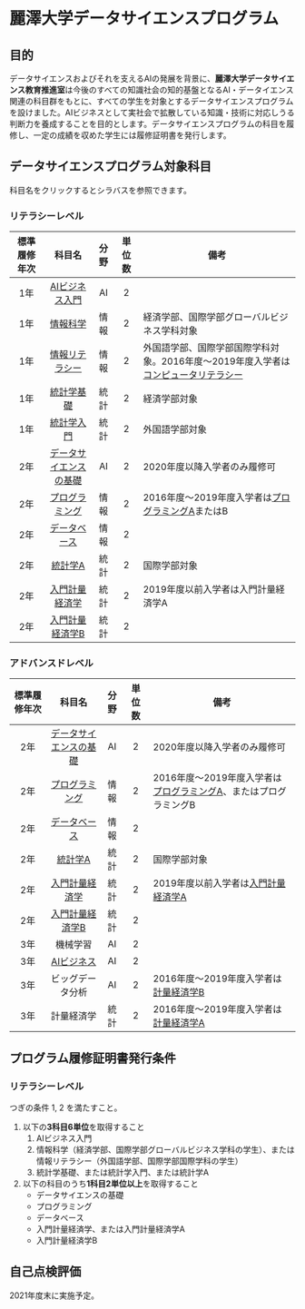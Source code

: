 # 麗澤大学データサイエンスプログラム
## 目的
データサイエンスおよびそれを支えるAIの発展を背景に、**麗澤大学データサイエンス教育推進室**は今後のすべての知識社会の知的基盤となるAI・データイエンス関連の科目群をもとに、すべての学生を対象とするデータサイエンスプログラムを設けました。AIビジネスとして実社会で拡散している知識・技術に対応しうる判断力を養成することを目的とします。データサイエンスプログラムの科目を履修し、一定の成績を収めた学生には履修証明書を発行します。

## データサイエンスプログラム対象科目
科目名をクリックするとシラバスを参照できます。
### リテラシーレベル

|標準履修年次|科目名|分野|単位数|備考|
|:---:|:---:|:---:|:---:|---|
|1年|[AIビジネス入門](https://cplan.reitaku-u.ac.jp/Kyoin/web/Syllabus/WebSyllabusSansho/UI/WSL_SyllabusSansho.aspx?P1=0121003000&P2=2021&P3=20210401)|AI|2||
|1年|[情報科学](https://cplan.reitaku-u.ac.jp/Kyoin/web/Syllabus/WebSyllabusSansho/UI/WSL_SyllabusSansho.aspx?P1=00930030K1&P2=2021&P3=20210401)|情報|2|経済学部、国際学部グローバルビジネス学科対象 |
|1年|[情報リテラシー](https://cplan.reitaku-u.ac.jp/Kyoin/web/Syllabus/WebSyllabusSansho/UI/WSL_SyllabusSansho.aspx?P1=4540002001&P2=2021&P3=20210401)|情報|2|外国語学部、国際学部国際学科対象。2016年度～2019年度入学者は[コンピュータリテラシー](https://cplan.reitaku-u.ac.jp/Kyoin/web/Syllabus/WebSyllabusSansho/UI/WSL_SyllabusSansho.aspx?P1=0058002011&P2=2021&P3=20210401)|
|1年|[統計学基礎](https://cplan.reitaku-u.ac.jp/Kyoin/web/Syllabus/WebSyllabusSansho/UI/WSL_SyllabusSansho.aspx?P1=0582002001&P2=2021&P3=20210401)|統計|2|経済学部対象|
|1年|[統計学入門](https://cplan.reitaku-u.ac.jp/Kyoin/web/Syllabus/WebSyllabusSansho/UI/WSL_SyllabusSansho.aspx?P1=0122003000&P2=2021&P3=20210401)|統計|2|外国語学部対象|
|2年|[データサイエンスの基礎](https://cplan.reitaku-u.ac.jp/Kyoin/web/Syllabus/WebSyllabusSansho/UI/WSL_SyllabusSansho.aspx?P1=4340003001&P2=2021&P3=20210401)|AI|2|2020年度以降入学者のみ履修可|
|2年|[プログラミング](https://cplan.reitaku-u.ac.jp/Kyoin/web/Syllabus/WebSyllabusSansho/UI/WSL_SyllabusSansho.aspx?P1=4339002001&P2=2021&P3=20210401)|情報|2|2016年度～2019年度入学者は[プログラミングA](https://cplan.reitaku-u.ac.jp/Kyoin/web/Syllabus/WebSyllabusSansho/UI/WSL_SyllabusSansho.aspx?P1=4202012001&P2=2021&P3=20210401)またはB |
|2年|[データベース](https://cplan.reitaku-u.ac.jp/Kyoin/web/Syllabus/WebSyllabusSansho/UI/WSL_SyllabusSansho.aspx?P1=4339002001&P2=2021&P3=20210401)|情報|2||
|2年|[統計学A](https://cplan.reitaku-u.ac.jp/Kyoin/web/Syllabus/WebSyllabusSansho/UI/WSL_SyllabusSansho.aspx?P1=4032012000&P2=2021&P3=20210401)|統計|2|国際学部対象|
|2年|[入門計量経済学](https://cplan.reitaku-u.ac.jp/Kyoin/web/Syllabus/WebSyllabusSansho/UI/WSL_SyllabusSansho.aspx?P1=8095002000&P2=2021&P3=20210401)|統計|2|2019年度以前入学者は入門計量経済学A|
|2年|[入門計量経済学B](https://cplan.reitaku-u.ac.jp/Kyoin/web/Syllabus/WebSyllabusSansho/UI/WSL_SyllabusSansho.aspx?P1=4155023000&P2=2021&P3=20210401)|統計|2||

### アドバンスドレベル

|標準履修年次|科目名|分野|単位数|備考|
|:---:|:---:|:---:|:---:|---|
|2年|[データサイエンスの基礎](https://cplan.reitaku-u.ac.jp/Kyoin/web/Syllabus/WebSyllabusSansho/UI/WSL_SyllabusSansho.aspx?P1=4340003001&P2=2021&P3=20210401)|AI|2|2020年度以降入学者のみ履修可|
|2年|[プログラミング](https://cplan.reitaku-u.ac.jp/Kyoin/web/Syllabus/WebSyllabusSansho/UI/WSL_SyllabusSansho.aspx?P1=4339002001&P2=2021&P3=20210401)|情報|2|2016年度～2019年度入学者は[プログラミングA](https://cplan.reitaku-u.ac.jp/Kyoin/web/Syllabus/WebSyllabusSansho/UI/WSL_SyllabusSansho.aspx?P1=4202012001&P2=2021&P3=20210401)、またはプログラミングB |
|2年|[データベース](https://cplan.reitaku-u.ac.jp/Kyoin/web/Syllabus/WebSyllabusSansho/UI/WSL_SyllabusSansho.aspx?P1=4240002000&P2=2021&P3=20210401)|情報|2||
|2年|[統計学A](https://cplan.reitaku-u.ac.jp/Kyoin/web/Syllabus/WebSyllabusSansho/UI/WSL_SyllabusSansho.aspx?P1=4032012000&P2=2021&P3=20210401)|統計|2|国際学部対象|
|2年|[入門計量経済学](https://cplan.reitaku-u.ac.jp/Kyoin/web/Syllabus/WebSyllabusSansho/UI/WSL_SyllabusSansho.aspx?P1=8095002000&P2=2021&P3=20210401)|統計|2|2019年度以前入学者は[入門計量経済学A](https://cplan.reitaku-u.ac.jp/Kyoin/web/Syllabus/WebSyllabusSansho/UI/WSL_SyllabusSansho.aspx?P1=4008012000&P2=2021&P3=20210401)|
|2年|[入門計量経済学B](https://cplan.reitaku-u.ac.jp/Kyoin/web/Syllabus/WebSyllabusSansho/UI/WSL_SyllabusSansho.aspx?P1=4155023000&P2=2021&P3=20210401)|統計|2||
|3年|機械学習|AI|2||
|3年|[AIビジネス](https://cplan.reitaku-u.ac.jp/Kyoin/web/Syllabus/WebSyllabusSansho/UI/WSL_SyllabusSansho.aspx?P1=4237202000&P2=2021&P3=20210401)|AI|2|
|3年|ビッグデータ分析|AI|2|2016年度～2019年度入学者は[計量経済学B](https://cplan.reitaku-u.ac.jp/Kyoin/web/Syllabus/WebSyllabusSansho/UI/WSL_SyllabusSansho.aspx?P1=4008023010&P2=2021&P3=20210401)|
|3年|計量経済学|統計|2|2016年度～2019年度入学者は[計量経済学A](https://cplan.reitaku-u.ac.jp/Kyoin/web/Syllabus/WebSyllabusSansho/UI/WSL_SyllabusSansho.aspx?P1=4008012000&P2=2021&P3=20210401)|

## プログラム履修証明書発行条件
### リテラシーレベル
つぎの条件 1, 2 を満たすこと。
1. 以下の**3科目6単位**を取得すること
    1. AIビジネス入門
    1. 情報科学（経済学部、国際学部グローバルビジネス学科の学生）、または情報リテラシー（外国語学部、国際学部国際学科の学生）
    1. 統計学基礎、または統計学入門、または統計学A
2.  以下の科目のうち**1科目2単位以上**を取得すること
    - データサイエンスの基礎
    - プログラミング
    - データベース
    - 入門計量経済学、または入門計量経済学A
    - 入門計量経済学B

## 自己点検評価
2021年度末に実施予定。
